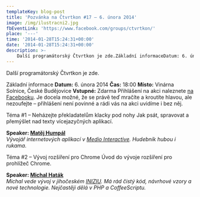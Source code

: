 ```yaml
---
templateKey: blog-post
title: 'Pozvánka na Čtvrtkon #17 – 6. února 2014'
image: /img/ilustracni2.jpg
fbEventLink: 'https://www.facebook.com/groups/ctvrtkon/'
place: '---'
time: '2014-01-28T15:24:31+00:00'
date: '2014-01-28T15:24:31+00:00'
description: >-
    Další programátorský Čtvrtkon je zde.Základní informaceDatum: 6. února 2014Čas: 18:00Místo: Vinárna Solnice, České BudějoviceVstupné: ZdarmaPřihlášení na akci naleznete na Facebooku....
---
```

Další programátorský Čtvrtkon je zde.

Základní informace **Datum:** 6. února 2014 **Čas:** 18:00 **Místo:** Vinárna Solnice, České Budějovice **Vstupné:** Zdarma Přihlášení na akci naleznete [na Facebooku](https://www.facebook.com/events/224005477786756/). Je docela možné, že se právě teď mračíte a kroutíte hlavou, ale nezoufejte – přihlášení není povinné a rádi vás na akci uvidíme i bez něj.

Téma #1 – Neházejte překladatelům klacky pod nohy Jak psát, spravovat a přemýšlet nad texty vícejazyčných aplikací.

**Speaker: [Matěj Humpál](https://twitter.com/neldorling "Twitter")**  
_Vývojář internetových aplikací v [Medio Interactive](http://www.medio.cz/ "Medio Interactive"). Hudebník hubou i rukama._

Téma #2 – Vývoj rozšíření pro Chrome Úvod do vývoje rozšíření pro prohlížeč Chrome.

**Speaker: [Michal Haták](https://twitter.com/Twistacz)**  
_Michal vede vývoj v jihočeském [INIZIU](http://inizio.cz/). Má rád čistý kód, návrhové vzory a nové technologie. Nejčastěji dělá v PHP a CoffeeScriptu._